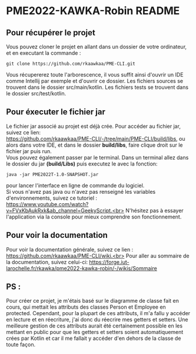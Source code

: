 # PME2022-KAWKA-Robin README 



## Pour récupérer le projet 

Vous pouvez cloner le projet en allant dans un dossier de votre ordinateur, et en executant la commande :
```
git clone https://github.com/rkaawkaa/PME-CLI.git
```

Vous récupererez toute l'arborescence, il vous suffit ainsi d'ouvrir un IDE comme Intellij par exemple et d'ouvrir ce dossier. 
Les fichiers sources se trouvent dans le dossier src/main/kotlin.
Les fichiers tests se trouvent dans le dossier src/test/kotlin.



## Pour éxecuter le fichier jar

Le fichier jar associé au projet est déjà crée. Pour accéder au fichier jar, suivez ce lien:<br> https://github.com/rkaawkaa/PME-CLI/-/tree/main/PME-CLI/build/libs, ou alors dans votre IDE, et dans le dossier **build/libs**, faire clique droit sur le fichier jar puis run. <br>Vous pouvez également passer par le terminal. Dans un terminal allez dans le dossier du jar **(build/Libs)**  puis executez le avec la fonction: 
``` 
java -jar PME2022T-1.0-SNAPSHOT.jar 
```
pour lancer l'interface en ligne de commande du logiciel.<br> Si vous n'avez pas java ou n'avez pas renseigné les variables d'environnements, suivez ce tutoriel :<br> https://www.youtube.com/watch?v=FVxKbAukRxk&ab_channel=GeekyScript.<br>
N'hésitez pas à essayer l'application via la console pour mieux comprendre son fonctionnement.

## Pour voir la documentation

Pour voir la documentation générale, suivez ce lien : https://github.com/rkaawkaa/PME-CLI/wiki.<br>
Pour aller au sommaire de la documentation, suivez celui-ci: 
https://forge.iut-larochelle.fr/rkawka/pme2022-kawka-robin/-/wikis/Sommaire


## PS :

Pour créer ce projet, je m'étais basé sur le diagramme de classe fait en cours, qui mettait les attributs des classes Person et Employee en protected. Cependant, pour la plupart de ces attributs, il m'a fallu y accéder en lecture et en réecriture, j'ai donc du réecrire mes getters et setters. Une meilleure gestion de ces attributs aurait été certainement possible en les mettant en public pour que les getters et setters soient automatiquement crées par Kotlin et car il me fallait y accéder d'en dehors de la classe de toute façon.
